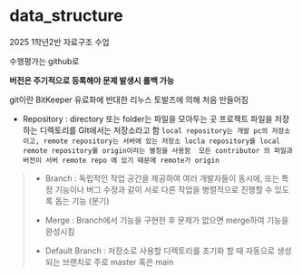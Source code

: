 # data_structure
2025 1학년2반 자료구조 수업

수행평가는 github로

**버전은 주기적으로 등록해야 문제 발생시 롤백 가능**

git이란 BitKeeper 유료화에 반대한 리누스 토발즈에 의해 처음 만들어짐

- Repository : directory 또는 folder는 파일을 모아두는 곳
                프로젝트 파일을 저장하는 디렉토리를 GIt에서는 저장소라고 함
                `local repository는 개발 pc의 저장소이고, remote repository는 서버에 있는 저장소
                locla repository를 local remote repository를 origin이라는 별칭을 사용함  모든 contributor 의 파일과 버전이 서버 remote repo 에 있기 때문에
                remote가 origin`


> - Branch : 독립적인 작업 공간을 제공하여 여러 개발자들이 동시에, 또는 특정 기능이나 버그 수정과 같이 서로 다른 작업을 병렬적으로 진행할 수 있도록 돕는 기능 (분기)
> - Merge : Branch에서 기능을 구현한 후 문제가 없으면 merge하여 기능을 완성시킴
> 
> - Default Branch : 저장소로 사용할 디렉토리를 초기화 할 때 자동으로 생성되는 브랜치로 주로 master 혹은 main
